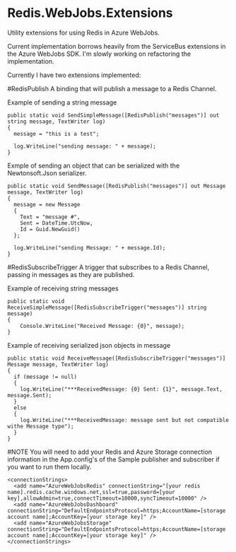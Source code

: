 # Redis.WebJobs.Extensions
Utility extensions for using Redis in Azure WebJobs.

Current implementation borrows heavily from the ServiceBus extensions in the Azure WebJobs SDK.  I'm slowly working on refactoring the implementation.

Currently I have two extensions implemented:

#RedisPublish
A binding that will publish a message to a Redis Channel.

Example of sending a string message
```
public static void SendSimpleMessage([RedisPublish("messages")] out string message, TextWriter log)
{
  message = "this is a test";

  log.WriteLine("sending message: " + message);
}
```

Exmple of sending an object that can be serialized with the Newtonsoft.Json serializer.
```
public static void SendMessage([RedisPublish("messages")] out Message message, TextWriter log)
{
  message = new Message
  {
    Text = "message #",
    Sent = DateTime.UtcNow,
    Id = Guid.NewGuid()
  };

  log.WriteLine("sending Message: " + message.Id);
}
```

#RedisSubscribeTrigger
A trigger that subscribes to a Redis Channel, passing in messages as they are published.

Example of receiving string messages
```
public static void ReceiveSimpleMessage([RedisSubscribeTrigger("messages")] string message)
{
    Console.WriteLine("Received Message: {0}", message);
}
```

Example of receiving serialized json objects in message
```
public static void ReceiveMessage([RedisSubscribeTrigger("messages")] Message message, TextWriter log)
{
  if (message != null)
  {
    log.WriteLine("***ReceivedMessage: {0} Sent: {1}", message.Text, message.Sent);
  }
  else
  {
    log.WriteLine("***ReceivedMessage: message sent but not compatible withe Message type");
  }
}
```

#NOTE
You will need to add your Redis and Azure Storage connection information in the App.config's of the Sample publisher and subscriber if you want to run them locally.

```
<connectionStrings>
  <add name="AzureWebJobsRedis" connectionString="[your redis name].redis.cache.windows.net,ssl=true,password=[your key],allowAdmin=true,connectTimeout=10000,syncTimeout=10000" />
  <add name="AzureWebJobsDashboard" connectionString="DefaultEndpointsProtocol=https;AccountName=[storage account name];AccountKey=[your storage key]" />
  <add name="AzureWebJobsStorage" connectionString="DefaultEndpointsProtocol=https;AccountName=[storage account name];AccountKey=[your storage key]" />
</connectionStrings>
```
